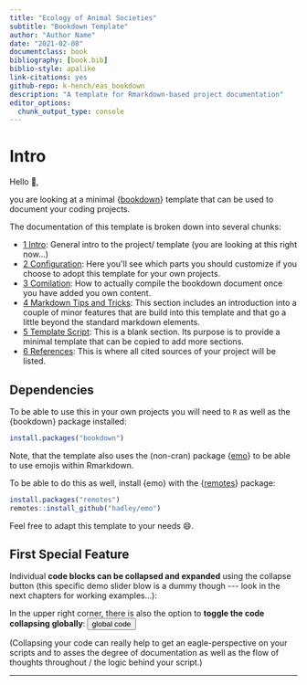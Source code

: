 ```yaml
---
title: "Ecology of Animal Societies"
subtitle: "Bookdown Template"
author: "Author Name"
date: "2021-02-08"
documentclass: book
bibliography: [book.bib]
biblio-style: apalike
link-citations: yes
github-repo: k-hench/eas_bookdown
description: "A template for Rmarkdown-based project documentation"
editor_options: 
  chunk_output_type: console
---
```







# Intro

Hello 👋,

you are looking at a minimal {[bookdown](https://bookdown.org/)} template that can be used to document your coding projects.

The documentation of this template is broken down into several chunks:

- [1 Intro](./index.html): General intro to the project/ template (you are looking at this right now...)
- [2 Configuration](./configuration.html): Here you'll see which parts you should customize if you choose to adopt this template for your own projects.
- [3 Comilation](./compilation.html): How to actually compile the bookdown document once you have added you own content.
- [4 Markdown Tips and Tricks](./markdown-tips-and-tricks.html): This section includes an introduction into a couple of minor features that are build into this template and that go a little beyond the standard markdown elements. 
- [5 Template Script](./template-script.html): This is a blank section. Its purpose is to provide a minimal template that can be copied to add more sections.
- [6 References](./references.html): This is where all cited sources of your project will be listed.

## Dependencies

To be able to use this in your own projects you will need to `R` as well as the {bookdown} package installed:

```r
install.packages("bookdown")
```

Note, that the template also uses the (non-cran) package {[emo](https://github.com/hadley/emo)} to be able to use emojis within Rmarkdown.

To be able to do this as well, install {emo} with the {[remotes](https://remotes.r-lib.org/)} package:

```r
install.packages("remotes")
remotes::install_github("hadley/emo")
```

Feel free to adapt this template to your needs 😄.

## First Special Feature

Individual **code blocks can be collapsed and expanded** using the collapse button (this specific demo slider blow is a dummy though --- look in the next chapters for working examples...):

<div class="demoslider"><div class="demobg"><div class="demonob"></div></div></div>

In the upper right corner, there is also the option to **toggle the code collapsing globally**:  <button type="button" class="btn btn-default btn-xs dropdown-toggle">global code</button> 

(Collapsing your code can really help to get an eagle-perspective on your scripts and to asses the degree of documentation as well as the flow of thoughts throughout / the logic behind your script.)

---
